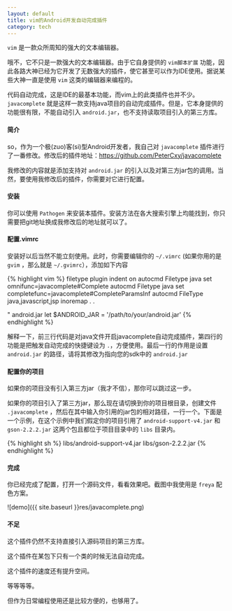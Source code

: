```yaml
---
layout: default
title: vim的Android开发自动完成插件
category: tech
---
```

`vim` 是一款众所周知的强大的文本编辑器。

哦不，它不只是一款强大的文本编辑器。由于它自身提供的 `vim脚本扩展` 功能，因此各路大神已经为它开发了无数强大的插件，使它甚至可以作为IDE使用。据说某些大神一直是使用 `vim` 这类的编辑器来编程的。

代码自动完成，这是IDE的最基本功能，而vim上的此类插件也并不少。`javacomplete` 就是这样一款支持java项目的自动完成插件。但是，它本身提供的功能很有限，不能自动引入 `android.jar`，也不支持读取项目引入的第三方库。

<!--more-->

#### 简介

so，作为一个极(zuo)客(si)型Android开发者，我自己对 `javacomplete` 插件进行了一番修改。修改后的插件地址：<https://github.com/PeterCxy/javacomplete>

我修改的内容就是添加支持对 `android.jar` 的引入以及对第三方jar包的调用。当然，要使用我修改后的插件，你需要对它进行配置。

#### 安装

你可以使用 `Pathogen` 来安装本插件。安装方法在各大搜索引擎上均能找到，你只需要把git地址换成我修改后的地址就可以了。

#### 配置.vimrc

安装好以后当然不能立刻使用。此时，你需要编辑你的 `~/.vimrc` (如果你用的是 `gvim` ，那么就是 `~/.gvimrc`），添加如下内容

{% highlight vim %}
filetype plugin indent on
autocmd Filetype java set omnifunc=javacomplete#Complete
autocmd Filetype java set completefunc=javacomplete#CompleteParamsInf
autocmd FileType java,javascript,jsp inoremap <buffer> . .<C-X><C-O><C-P>

" android.jar
let $ANDROID_JAR = '/path/to/your/android.jar'
{% endhighlight %}

解释一下，前三行代码是对java文件开启javacomplete自动完成插件，第四行的功能是把触发自动完成的快捷键设为 `.`，方便使用。最后一行的作用是设置 `android.jar` 的路径，请将其修改为指向您的sdk中的 `android.jar`

#### 配置你的项目

如果你的项目没有引入第三方jar（我才不信），那你可以跳过这一步。

如果你的项目引入了第三方jar，那么现在请切换到你的项目根目录，创建文件 `.javacomplete` ，然后在其中输入你引用的jar包的相对路径，一行一个。下面是一个示例，在这个示例中我们假定你的项目引用了 `android-support-v4.jar` 和 `gson-2.2.2.jar` 这两个包且都位于项目目录中的 `libs` 目录内。

{% highlight sh %}
libs/android-support-v4.jar
libs/gson-2.2.2.jar
{% endhighlight %}

#### 完成

你已经完成了配置，打开一个源码文件，看看效果吧。截图中我使用是 `freya` 配色方案。

![demo]({{ site.baseurl }}res/javacomplete.png)

#### 不足

这个插件仍然不支持直接引入源码项目的第三方库。

这个插件在某包下只有一个类的时候无法自动完成。

这个插件的速度还有提升空间。

等等等等。

但作为日常编程使用还是比较方便的，也够用了。
